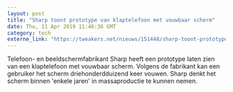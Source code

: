 ```yaml
---
layout: post
title: "Sharp toont prototype van klaptelefoon met vouwbaar scherm"
date: Thu, 11 Apr 2019 11:46:36 GMT
category: tech
externe_link: "https://tweakers.net/nieuws/151448/sharp-toont-prototype-van-klaptelefoon-met-vouwbaar-scherm.html"
---
```


Telefoon- en beeldschermfabrikant Sharp heeft een prototype laten zien van een klaptelefoon met vouwbaar scherm. Volgens de fabrikant kan een gebruiker het scherm driehonderdduizend keer vouwen. Sharp denkt het scherm binnen 'enkele jaren' in massaproductie te kunnen nemen.<img src="http://feeds.feedburner.com/~r/tweakers/mixed/~4/Zla6Wj4Be2U" height="1" width="1" alt=""/>
